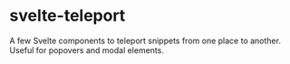 # svelte-teleport

A few Svelte components to teleport snippets from one place to another. Useful for popovers and modal elements.
